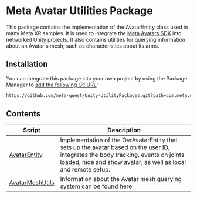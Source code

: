 # Meta Avatar Utilities Package

This package contains the implementation of the AvatarEntity class used in many Meta XR samples. It is used to integrate the [Meta Avatars SDK](https://developer.oculus.com/documentation/unity/meta-avatars-overview/) into networked Unity projects. It also contains utilities for querying information about an Avatar's mesh, such as characteristics about its arms.

## Installation

You can integrate this package into your own project by using the Package Manager to [add the following Git URL](https://docs.unity3d.com/Manual/upm-ui-giturl.html):

```txt
https://github.com/meta-quest/Unity-UtilityPackages.git?path=com.meta.utilities.avatars
```

## Contents

|Script|Description|
|-|-|
|[AvatarEntity](./Avatar/AvatarEntity.cs)|Implementation of the OvrAvatarEntity that sets up the avatar based on the user ID, integrates the body tracking, events on joints loaded, hide and show avatar, as well as local and remote setup.|
|[AvatarMeshUtils](./Avatar/AvatarMeshUtils/README.md)|Information about the Avatar mesh querying system can be found here.|
